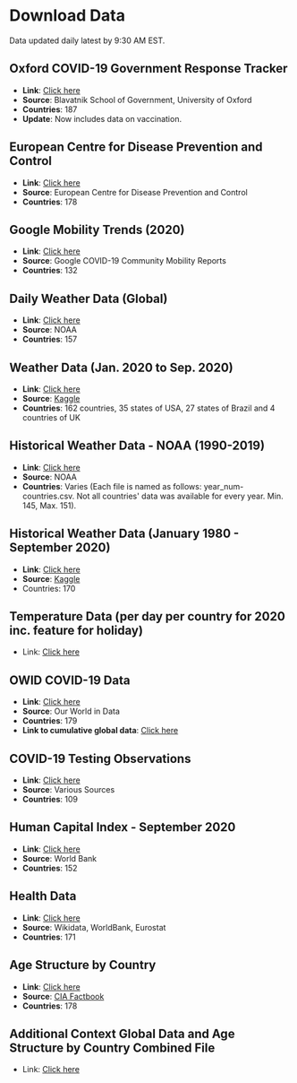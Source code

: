 # Download Data
Data updated daily latest by 9:30 AM EST.
## Oxford COVID-19 Government Response Tracker
* **Link**: [Click here](https://drive.google.com/file/d/14BstGu91N1Sh8hBoARBMVD7fWLqYaHZX/view?usp=sharing)
* **Source**: Blavatnik School of Government, University of Oxford
* **Countries**: 187
* **Update**: Now includes data on vaccination.

## European Centre for Disease Prevention and Control
* **Link**: [Click here](https://drive.google.com/file/d/1--MB9PyTJHrnyWkGg9ISPf1GBvRATJbh/view?usp=sharing)
* **Source**: European Centre for Disease Prevention and Control
* **Countries**: 178

## Google Mobility Trends (2020)
* **Link**: [Click here](https://drive.google.com/file/d/1-NSpqjQu6Fs5u2r_ZmeNHK6LnztgNGjy/view?usp=sharing)
* **Source**: Google COVID-19 Community Mobility Reports
* **Countries**: 132

## Daily Weather Data (Global)
* **Link**: [Click here](https://drive.google.com/file/d/1-0xsjdUMRs5nSLgK1t_LL2MrKt-Tu4SJ/view?usp=sharing)
* **Source**: NOAA
* **Countries**: 157

## Weather Data (Jan. 2020 to Sep. 2020)
* **Link**: [Click here](https://drive.google.com/file/d/1EpDVi7aPE78uT_DWKvIDYR11noVfHwdx/view?usp=sharing)
* **Source**: [Kaggle](https://www.kaggle.com/hansukyang/temperature-history-of-1000-cities-1980-to-2020)
* **Countries**: 162 countries, 35 states of USA, 27 states of Brazil and 4 countries of UK

## Historical Weather Data - NOAA (1990-2019)
* **Link**: [Click here](https://drive.google.com/file/d/1zgKSRDz4IpzSgVdOtob-neVK_4W70LY2/view?usp=sharing)
* **Source**: NOAA
* **Countries**: Varies (Each file is named as follows: year_num-countries.csv. Not all countries' data was available for every year. Min. 145, Max. 151).

## Historical Weather Data (January 1980 - September 2020)
* **Link**: [Click here](https://drive.google.com/file/d/1QWbiKW2DM9rd8fBzd9VwrBF2724Y8NUF/view?usp=sharing)
* **Source**: [Kaggle](https://www.kaggle.com/hansukyang/temperature-history-of-1000-cities-1980-to-2020)
* Countries: 170

## Temperature Data (per day per country for 2020 inc. feature for holiday)
* Link: [Click here](https://drive.google.com/file/d/1bcd2iiW-IzMAjynMWq0FMyU3y3B1luZz/view?usp=sharing)

## OWID COVID-19 Data
* **Link**: [Click here](https://drive.google.com/file/d/1-DMeDljCAiYEMI0F7BCLVc7ixWADUlmS/view?usp=sharing)
* **Source**: Our World in Data
* **Countries**: 179
* **Link to cumulative global data**: [Click here](https://drive.google.com/file/d/1-0SjC6MQ4lzuS57vuVtYGRYa7Ul4evll/view?usp=sharing)

## COVID-19 Testing Observations
* **Link**: [Click here](https://drive.google.com/file/d/1-H3mS5Wvz6tNpC__2qRMwrKgKRTodtju/view?usp=sharing)
* **Source**: Various Sources
* **Countries**: 109

## Human Capital Index - September 2020
* **Link**: [Click here](https://drive.google.com/file/d/1-J6LQfb9PyfP8BByx0ysqDlqGylUoXbq/view?usp=sharing)
* **Source**: World Bank
* **Countries**: 152

## Health Data
* **Link**: [Click here](https://drive.google.com/file/d/1-JKRxl6d3PEgo4RjeMKpbVs1DsPTFavM/view?usp=sharing)
* **Source**: Wikidata, WorldBank, Eurostat
* **Countries**: 171

## Age Structure by Country
* **Link**: [Click here](https://drive.google.com/file/d/1Q3ER-Iy6oFHKlMoxiKpg0-w-2b_y_Qct/view?usp=sharing)
* **Source**: [CIA Factbook](https://www.cia.gov/library/publications/the-world-factbook/fields/341.html#AL)
* **Countries**: 178

## Additional Context Global Data and Age Structure by Country Combined File
* Link: [Click here](https://drive.google.com/file/d/1GNAQKT0LPRSpQsfSIc-ET6IhS-9TbXQK/view?usp=sharing)
